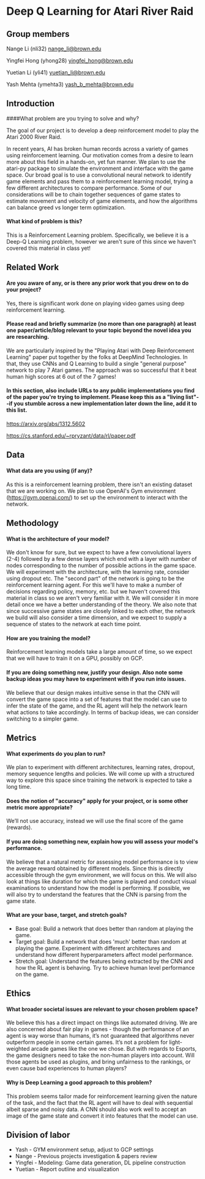 # Deep Q Learning for Atari River Raid 



## Group members

Nange Li (nli32) nange_li@brown.edu

Yingfei Hong (yhong28) yingfei_hong@brown.edu

Yuetian Li (yli41) yuetian_li@brown.edu

Yash Mehta (ymehta3) yash_b_mehta@brown.edu



## Introduction

####What problem are you trying to solve and why?

The goal of our project is to develop a deep reinforcement model to play the Atari 2000 River Raid.

In recent years, AI has broken human records across a variety of games using reinforcement learning. Our motivation comes from a desire to learn more about this field in a hands-on, yet fun manner. We plan to use the atari-py package to simulate the environment and interface with the game space. Our broad goal is to use a convolutional neural network to identify game elements and pass them to a reinforcement learning model, trying a few different architectures to compare performance. Some of our considerations will be to chain together sequences of game states to estimate movement and velocity of game elements, and how the algorithms can balance greed vs longer term optimization. 

#### What kind of problem is this?

This is a Reinforcement Learning problem. Specifically, we believe it is a Deep-Q Learning problem, however we aren't sure of this since we haven't covered this material in class yet!



## Related Work

#### Are you aware of any, or is there any prior work that you drew on to do your project?

Yes, there is significant work done on playing video games using deep reinforcement learning. 

#### Please read and briefly summarize (no more than one paragraph) at least one paper/article/blog relevant to your topic beyond the novel idea you are researching.

We are particularly inspired by the "Playing Atari with Deep Reinforcement Learning" paper put together by the folks at DeepMind Technologies. In that, they use CNNs and Q Learning to build a single "general purpose" network to play 7 Atari games. The approach was so successful that it beat human high scores at 6 out of the 7 games! 

#### In this section, also include URLs to any public implementations you find of the paper you're trying to implement. Please keep this as a "living list"--if you stumble across a new implementation later down the line, add it to this list. 

https://arxiv.org/abs/1312.5602

https://cs.stanford.edu/~rpryzant/data/rl/paper.pdf



## Data

#### What data are you using (if any)?

As this is a reinforcement learning problem, there isn't an existing dataset that we are working on. We plan to use OpenAI's Gym environment (https://gym.openai.com/) to set up the environment to interact with the network. 



## **Methodology**

#### What is the architecture of your model?

We don't know for sure, but we expect to have a few convolutional layers (2-4) followed by a few dense layers which end with a layer with number of nodes corresponding to the number of possible actions in the game space. We will experiment with the architecture, with the learning rate, consider using dropout etc. The "second part" of the network is going to be the reinforcement learning agent. For this we'll have to make a number of decisions regarding policy, memory, etc. but we haven't covered this material in class so we aren't very familiar with it. We will consider it in more detail once we have a better understanding of the theory. We also note that since successive game states are closely linked to each other, the network we build will also consider a time dimension, and we expect to supply a sequence of states to the network at each time point. 

#### How are you training the model?

Reinforcement learning models take a large amount of time, so we expect that we will have to train it on a GPU, possibly on GCP. 

#### If you are doing something new, justify your design. Also note some backup ideas you may have to experiment with if you run into issues.

We believe that our design makes intuitive sense in that the CNN will convert the game space into a set of features that the model can use to infer the state of the game, and the RL agent will help the network learn what actions to take accordingly. In terms of backup ideas, we can consider switching to a simpler game. 



## Metrics

#### What experiments do you plan to run?

We plan to experiment with different architectures, learning rates, dropout, memory sequence lengths and policies. We will come up with a structured way to explore this space since training the network is expected to take a long time.

#### Does the notion of "accuracy" apply for your project, or is some other metric more appropriate?

We’ll not use accuracy, instead we will use the final score of the game (rewards).

#### If you are doing something new, explain how you will assess your model's performance.

We believe that a natural metric for assessing model performance is to view the average reward obtained by different models. Since this is directly accessible through the gym environment, we will focus on this. We will also look at things like duration for which the game is played and conduct visual examinations to understand how the model is performing. If possible, we will also try to understand the features that the CNN is parsing from the game state. 

#### What are your base, target, and stretch goals?

* Base goal: Build a network that does better than random at playing the game.
* Target goal: Build a network that does 'much' better than random at playing the game. Experiment with different architectures and understand how different hyperparameters affect model performance.
* Stretch goal: Understand the features being extracted by the CNN and how the RL agent is behaving. Try to achieve human level performance on the game. 



## Ethics

#### What broader societal issues are relevant to your chosen problem space?

We believe this has a direct impact on things like automated driving. We are also concerned about fair play in games - though the performance of an agent is way worse than humans, it’s not guaranteed that algorithms never outperform people in some certain games. It’s not a problem for light-weighted arcade games like the one we chose. But with regards to Esports, the game designers need to take the non-human players into account. Will those agents be used as plugins, and bring unfairness to the rankings, or even cause bad experiences to human players? 

#### Why is Deep Learning a good approach to this problem?

This problem seems tailor made for reinforcement learning given the nature of the task, and the fact that the RL agent will have to deal with sequential albeit sparse and noisy data. A CNN should also work well to accept an image of the game state and convert it into features that the model can use. 



## Division of labor

* Yash - GYM environment setup, adjust to GCP settings
* Nange - Previous projects investigation & papers review
* Yingfei - Modeling: Game data generation, DL pipeline construction
* Yuetian - Report outline and visualization
